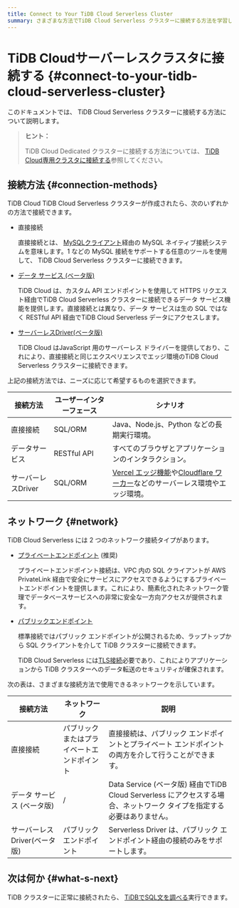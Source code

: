 ```yaml
---
title: Connect to Your TiDB Cloud Serverless Cluster
summary: さまざまな方法でTiDB Cloud Serverless クラスターに接続する方法を学習します。
---
```


# TiDB Cloudサーバーレスクラスタに接続する {#connect-to-your-tidb-cloud-serverless-cluster}

このドキュメントでは、 TiDB Cloud Serverless クラスターに接続する方法について説明します。

> **ヒント：**
>
> TiDB Cloud Dedicated クラスターに接続する方法については、 [TiDB Cloud専用クラスタに接続する](/tidb-cloud/connect-to-tidb-cluster.md)参照してください。

## 接続方法 {#connection-methods}

TiDB Cloud TiDB Cloud Serverless クラスターが作成されたら、次のいずれかの方法で接続できます。

-   直接接続

    直接接続とは、 [MySQLクライアント](https://dev.mysql.com/doc/refman/8.0/en/mysql.html)経由の MySQL ネイティブ接続システムを意味します。1 などの MySQL 接続をサポートする任意のツールを使用して、 TiDB Cloud Serverless クラスターに接続できます。

-   [データ サービス (ベータ版)](/tidb-cloud/data-service-overview.md)

    TiDB Cloud は、カスタム API エンドポイントを使用して HTTPS リクエスト経由でTiDB Cloud Serverless クラスターに接続できるデータ サービス機能を提供します。直接接続とは異なり、データ サービスは生の SQL ではなく RESTful API 経由でTiDB Cloud Serverless データにアクセスします。

-   [サーバーレスDriver(ベータ版)](/tidb-cloud/serverless-driver.md)

    TiDB Cloud はJavaScript 用のサーバーレス ドライバーを提供しており、これにより、直接接続と同じエクスペリエンスでエッジ環境のTiDB Cloud Serverless クラスターに接続できます。

上記の接続方法では、ニーズに応じて希望するものを選択できます。

| 接続方法         | ユーザーインターフェース | シナリオ                                                                                                                                  |
| ------------ | ------------ | ------------------------------------------------------------------------------------------------------------------------------------- |
| 直接接続         | SQL/ORM      | Java、Node.js、Python などの長期実行環境。                                                                                                        |
| データサービス      | RESTful API  | すべてのブラウザとアプリケーションのインタラクション。                                                                                                           |
| サーバーレスDriver | SQL/ORM      | [Vercel エッジ機能](https://vercel.com/docs/functions/edge-functions)や[Cloudflare ワーカー](https://workers.cloudflare.com/)などのサーバーレス環境やエッジ環境。 |

## ネットワーク {#network}

TiDB Cloud Serverless には 2 つのネットワーク接続タイプがあります。

-   [プライベートエンドポイント](/tidb-cloud/set-up-private-endpoint-connections-serverless.md) (推奨)

    プライベートエンドポイント接続は、VPC 内の SQL クライアントが AWS PrivateLink 経由で安全にサービスにアクセスできるようにするプライベートエンドポイントを提供します。これにより、簡素化されたネットワーク管理でデータベースサービスへの非常に安全な一方向アクセスが提供されます。

-   [パブリックエンドポイント](/tidb-cloud/connect-via-standard-connection-serverless.md)

    標準接続ではパブリック エンドポイントが公開されるため、ラップトップから SQL クライアントを介して TiDB クラスターに接続できます。

    TiDB Cloud Serverless には[TLS接続](/tidb-cloud/secure-connections-to-serverless-clusters.md)必要であり、これによりアプリケーションから TiDB クラスターへのデータ転送のセキュリティが確保されます。

次の表は、さまざまな接続方法で使用できるネットワークを示しています。

| 接続方法               | ネットワーク                | 説明                                                                              |
| ------------------ | --------------------- | ------------------------------------------------------------------------------- |
| 直接接続               | パブリックまたはプライベートエンドポイント | 直接接続は、パブリック エンドポイントとプライベート エンドポイントの両方を介して行うことができます。                             |
| データ サービス (ベータ版)    | /                     | Data Service (ベータ版) 経由でTiDB Cloud Serverless にアクセスする場合、ネットワーク タイプを指定する必要はありません。 |
| サーバーレスDriver(ベータ版) | パブリックエンドポイント          | Serverless Driver は、パブリック エンドポイント経由の接続のみをサポートします。                               |

## 次は何か {#what-s-next}

TiDB クラスターに正常に接続されたら、 [TiDBでSQL文を調べる](/basic-sql-operations.md)実行できます。
